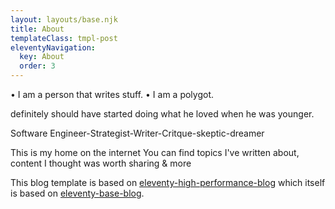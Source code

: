 ```yaml
---
layout: layouts/base.njk
title: About
templateClass: tmpl-post
eleventyNavigation:
  key: About
  order: 3
---
```


• I am a person that writes stuff.
• I am a polygot.


definitely should have started doing what he loved when he was younger.

Software Engineer-Strategist-Writer-Critque-skeptic-dreamer



This is my home on the internet
You can find topics I've written about, content I thought was worth sharing & more



This blog template is based on [eleventy-high-performance-blog](https://www.industrialempathy.com/posts/eleventy-high-performance-blog/) which itself is based on [eleventy-base-blog](https://github.com/11ty/eleventy-base-blog).
